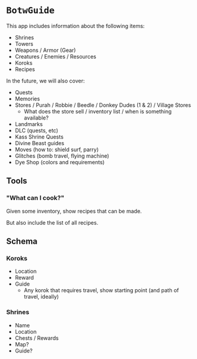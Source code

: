 # `BotwGuide`

This app includes information about the following items:

- Shrines
- Towers
- Weapons / Armor (Gear)
- Creatures / Enemies / Resources
- Koroks
- Recipes

In the future, we will also cover:

- Quests
- Memories
- Stores / Purah / Robbie / Beedle / Donkey Dudes (1 & 2) / Village Stores
    - What does the store sell / inventory list / when is something available?
- Landmarks
- DLC (quests, etc)
- Kass Shrine Quests
- Divine Beast guides
- Moves (how to: shield surf, parry)
- Glitches (bomb travel, flying machine)
- Dye Shop (colors and requirements)

## Tools

### "What can I cook?"

Given some inventory, show recipes that can be made.

But also include the list of all recipes. 


## Schema

### Koroks
- Location
- Reward
- Guide
    - Any korok that requires travel, show starting point (and path of travel, ideally)

### Shrines
- Name
- Location
- Chests / Rewards
- Map?
- Guide?
